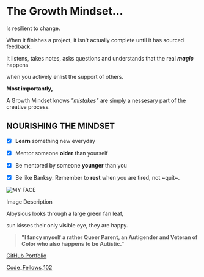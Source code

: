 # **The Growth Mindset...**

Is resilient to change.

When it finishes a project,
it isn't actually complete
until it has sourced feedback.

It listens, takes notes, asks questions and understands that the real ***magic*** happens

when you actively enlist the support of others.

**Most importantly,**

A Growth Mindset knows *"mistakes"* are simply
a nessesary part of the creative process.

## **NOURISHING THE MINDSET** ##

- [x] **Learn** something new everyday
- [x] Mentor someone **older** than yourself
- [x] Be mentored by someone **younger** than you
- [x] Be like Banksy: Remember to **rest** when you are tired, not ~quit~.


![MY FACE](https://miro.medium.com/max/121/1*uNH6r8IUEzVFGI2dYZUPCQ.jpeg)

Image Description

Aloysious looks through a large green fan leaf, 

sun kisses their only visible eye, they are happy.


>**"I fancy myself a rather Queer Parent, an Autigender and Veteran of Color who also happens to be Autistic."**


[GitHub Portfolio](https://github.com/AL0YSI0US)

[Code_Fellows_102](CodeFellows_102.md)
